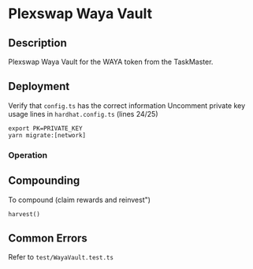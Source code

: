 # Plexswap Waya Vault

## Description

Plexswap Waya Vault for the WAYA token from the TaskMaster.

## Deployment

Verify that `config.ts` has the correct information
Uncomment private key usage lines in `hardhat.config.ts` (lines 24/25)

```
export PK=PRIVATE_KEY
yarn migrate:[network]
```

### Operation

## Compounding

To compound (claim rewards and reinvest")

```
harvest()
```

## Common Errors

Refer to `test/WayaVault.test.ts`
